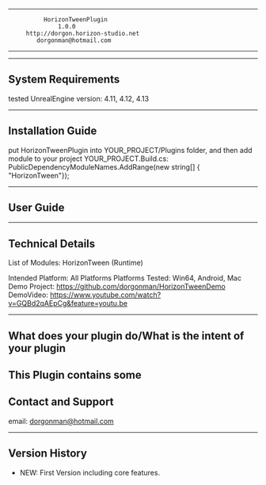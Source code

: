 ----------------------------------------------
              HorizonTweenPlugin
                  1.0.0
         http://dorgon.horizon-studio.net
          	dorgonman@hotmail.com
----------------------------------------------

-----------------------
System Requirements
-----------------------

tested UnrealEngine version: 4.11, 4.12, 4.13


-----------------------
Installation Guide
-----------------------

put HorizonTweenPlugin into YOUR_PROJECT/Plugins folder, 
and then add module to your project 
YOUR_PROJECT.Build.cs:
PublicDependencyModuleNames.AddRange(new string[] { "HorizonTween"});

-----------------------
User Guide
-----------------------

-----------------------
Technical Details
-----------------------
List of Modules:
HorizonTween (Runtime)

Intended Platform: All Platforms
Platforms Tested: Win64, Android, Mac
Demo Project: https://github.com/dorgonman/HorizonTweenDemo
DemoVideo: https://www.youtube.com/watch?v=GQBd2qAEpCg&feature=youtu.be

-----------------------
What does your plugin do/What is the intent of your plugin
-----------------------

This Plugin contains some
-----------------------
Contact and Support
-----------------------
email: dorgonman@hotmail.com


-----------------------
 Version History
-----------------------
- NEW: First Version including core features.
